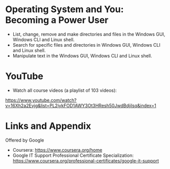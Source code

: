# Operating System and You: Becoming a Power User

* List, change, remove and make directories and files in the Windows GUI, Windows CLI and Linux shell.
* Search for specific files and directories in Windows GUI, Windows CLI and Linux shell.
* Manipulate text in the Windows GUI, Windows CLI and Linux shell.

YouTube
========================================================
- Watch all course videos (a playlist of 103 videos):

https://www.youtube.com/watch?v=16Xh2a2Evjg&list=PL2jykFOD1AWY3Ot3HResh50JwdBdjilsq&index=1


Links and Appendix
========================================================
Offered by Google


- Coursera: https://www.coursera.org/home
- Google IT Support Professional Certificate Specialization: https://www.coursera.org/professional-certificates/google-it-support


